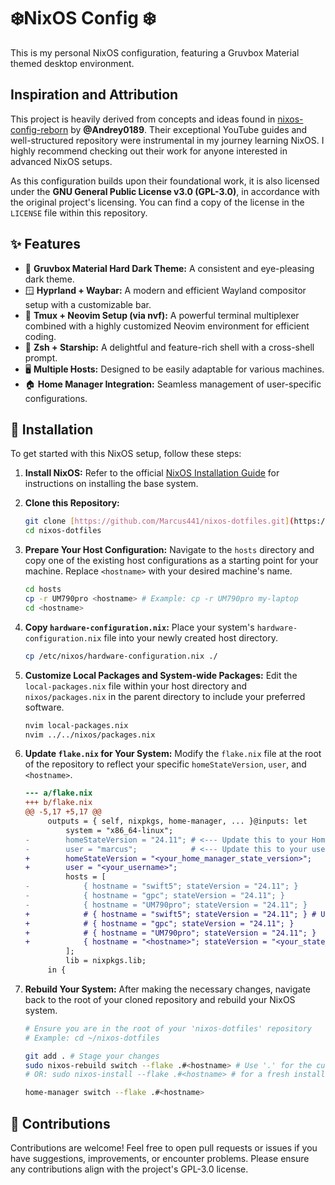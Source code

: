 # ❄️NixOS Config ❄️

This is my personal NixOS configuration, featuring a Gruvbox Material themed
desktop environment.

## Inspiration and Attribution

This project is heavily derived from concepts and ideas found in
[nixos-config-reborn](https://github.com/Andrey0189/nixos-config-reborn) by
**@Andrey0189**. Their exceptional YouTube guides and well-structured repository
were instrumental in my journey learning NixOS. I highly recommend checking out
their work for anyone interested in advanced NixOS setups.

As this configuration builds upon their foundational work, it is also licensed
under the **GNU General Public License v3.0 (GPL-3.0)**, in accordance with the
original project's licensing. You can find a copy of the license in the
`LICENSE` file within this repository.

## ✨ Features

- 🎨 **Gruvbox Material Hard Dark Theme:** A consistent and eye-pleasing dark
  theme.
- 🪟 **Hyprland + Waybar:** A modern and efficient Wayland compositor setup with
  a customizable bar.
- 🧇 **Tmux + Neovim Setup (via nvf):** A powerful terminal multiplexer combined
  with a highly customized Neovim environment for efficient coding.
- 🌟 **Zsh + Starship:** A delightful and feature-rich shell with a cross-shell
  prompt.
- 🖥️ **Multiple Hosts:** Designed to be easily adaptable for various machines.
- 🏠 **Home Manager Integration:** Seamless management of user-specific
  configurations.

## 🚀 Installation

To get started with this NixOS setup, follow these steps:

1. **Install NixOS:** Refer to the official
   [NixOS Installation Guide](https://nixos.org/manual/nixos/stable/#sec-installation)
   for instructions on installing the base system.

2. **Clone this Repository:**

   ```bash
   git clone [https://github.com/Marcus441/nixos-dotfiles.git](https://github.com/Marcus441/nixos-dotfiles.git)
   cd nixos-dotfiles
   ```

3. **Prepare Your Host Configuration:** Navigate to the `hosts` directory and
   copy one of the existing host configurations as a starting point for your
   machine. Replace `<hostname>` with your desired machine's name.

   ```bash
   cd hosts
   cp -r UM790pro <hostname> # Example: cp -r UM790pro my-laptop
   cd <hostname>
   ```

4. **Copy `hardware-configuration.nix`:** Place your system's
   `hardware-configuration.nix` file into your newly created host directory.

   ```bash
   cp /etc/nixos/hardware-configuration.nix ./
   ```

5. **Customize Local Packages and System-wide Packages:** Edit the
   `local-packages.nix` file within your host directory and `nixos/packages.nix`
   in the parent directory to include your preferred software.

   ```bash
   nvim local-packages.nix
   nvim ../../nixos/packages.nix
   ```

6. **Update `flake.nix` for Your System:** Modify the `flake.nix` file at the
   root of the repository to reflect your specific `homeStateVersion`, `user`,
   and `<hostname>`.

   ```diff
   --- a/flake.nix
   +++ b/flake.nix
   @@ -5,17 +5,17 @@
        outputs = { self, nixpkgs, home-manager, ... }@inputs: let
            system = "x86_64-linux";
   -        homeStateVersion = "24.11"; # <--- Update this to your Home Manager state version
   -        user = "marcus";            # <--- Update this to your username
   +        homeStateVersion = "<your_home_manager_state_version>";
   +        user = "<your_username>";
            hosts = [
   -            { hostname = "swift5"; stateVersion = "24.11"; }
   -            { hostname = "gpc"; stateVersion = "24.11"; }
   -            { hostname = "UM790pro"; stateVersion = "24.11"; }
   +            # { hostname = "swift5"; stateVersion = "24.11"; } # Uncomment or add your hosts here
   +            # { hostname = "gpc"; stateVersion = "24.11"; }
   +            # { hostname = "UM790pro"; stateVersion = "24.11"; }
   +            { hostname = "<hostname>"; stateVersion = "<your_state_version>"; } # Add your specific host
            ];
            lib = nixpkgs.lib;
        in {
   ```

7. **Rebuild Your System:** After making the necessary changes, navigate back to
   the root of your cloned repository and rebuild your NixOS system.

   ```bash
   # Ensure you are in the root of your 'nixos-dotfiles' repository
   # Example: cd ~/nixos-dotfiles

   git add . # Stage your changes
   sudo nixos-rebuild switch --flake .#<hostname> # Use '.' for the current directory
   # OR: sudo nixos-install --flake .#<hostname> # for a fresh install 

   home-manager switch --flake .#<hostname>
   ```

## 🤝 Contributions

Contributions are welcome! Feel free to open pull requests or issues if you have
suggestions, improvements, or encounter problems. Please ensure any
contributions align with the project's GPL-3.0 license.

